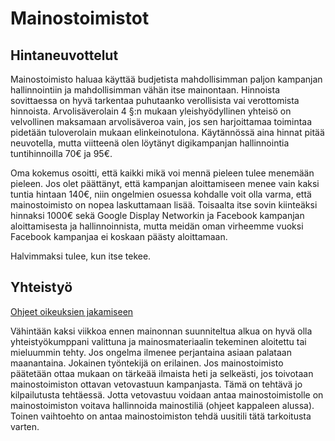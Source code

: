# Mainostoimistot

## Hintaneuvottelut

Mainostoimisto haluaa käyttää budjetista mahdollisimman paljon kampanjan hallinnointiin ja mahdollisimman vähän itse mainontaan. 
Hinnoista sovittaessa on hyvä tarkentaa puhutaanko verollisista vai verottomista hinnoista. Arvolisäverolain 4 §:n mukaan yleishyödyllinen 
yhteisö on velvollinen maksamaan arvolisäveroa vain, jos sen harjoittamaa toimintaa pidetään tuloverolain mukaan elinkeinotulona. 
Käytännössä aina hinnat pitää neuvotella, mutta viitteenä olen löytänyt digikampanjan hallinnointia tuntihinnoilla 70€ ja 95€. 

Oma kokemus osoitti, että kaikki mikä voi mennä pieleen tulee menemään pieleen. Jos olet päättänyt, että kampanjan aloittamiseen 
menee vain kaksi tuntia hintaan 140€, niin ongelmien osuessa kohdalle voit olla varma, että mainostoimisto on nopea laskuttamaan lisää.
Toisaalta itse sovin kiinteäksi hinnaksi 1000€ sekä Google Display Networkin ja Facebook kampanjan aloittamisesta ja hallinnoinnista, 
mutta meidän oman virheemme vuoksi Facebook kampanjaa ei koskaan päästy aloittamaan.

Halvimmaksi tulee, kun itse tekee.

## Yhteistyö

[Ohjeet oikeuksien jakamiseen](https://oddydigital.fi/oikeuksien-jako/)

Vähintään kaksi viikkoa ennen mainonnan suunniteltua alkua on hyvä olla yhteistyökumppani valittuna ja mainosmateriaalin tekeminen aloitettu tai 
mieluummin tehty. Jos ongelma ilmenee perjantaina asiaan palataan maanantaina. Jokainen työntekijä on erilainen. Jos mainostoimisto päätetään ottaa mukaan on tärkeää ilmaista heti ja selkeästi, jos toivotaan mainostoimiston ottavan vetovastuun kampanjasta. Tämä on tehtävä jo kilpailutusta tehtäessä. Jotta vetovastuu voidaan antaa mainostoimistolle on mainostoimiston voitava hallinnoida mainostiliä (ohjeet kappaleen alussa). Toinen vaihtoehto on antaa mainostoimiston tehdä uusitili tätä tarkoitusta varten.
